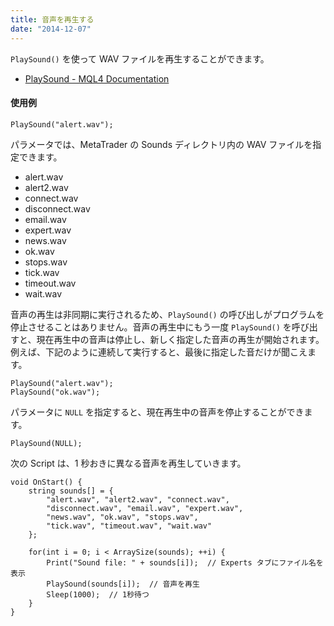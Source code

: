 ```yaml
---
title: 音声を再生する
date: "2014-12-07"
---
```


`PlaySound()` を使って WAV ファイルを再生することができます。

* [PlaySound - MQL4 Documentation](http://docs.mql4.com/common/playsound)

#### 使用例
```mql
PlaySound("alert.wav");
```

パラメータでは、MetaTrader の Sounds ディレクトリ内の WAV ファイルを指定できます。

* alert.wav
* alert2.wav
* connect.wav
* disconnect.wav
* email.wav
* expert.wav
* news.wav
* ok.wav
* stops.wav
* tick.wav
* timeout.wav
* wait.wav

音声の再生は非同期に実行されるため、`PlaySound()` の呼び出しがプログラムを停止させることはありません。音声の再生中にもう一度 `PlaySound()` を呼び出すと、現在再生中の音声は停止し、新しく指定した音声の再生が開始されます。例えば、下記のように連続して実行すると、最後に指定した音だけが聞こえます。

```mql
PlaySound("alert.wav");
PlaySound("ok.wav");
```

パラメータに `NULL` を指定すると、現在再生中の音声を停止することができます。

```mql
PlaySound(NULL);
```

次の Script は、1 秒おきに異なる音声を再生していきます。

```mql
void OnStart() {
    string sounds[] = {
        "alert.wav", "alert2.wav", "connect.wav",
        "disconnect.wav", "email.wav", "expert.wav",
        "news.wav", "ok.wav", "stops.wav",
        "tick.wav", "timeout.wav", "wait.wav"
    };

    for(int i = 0; i < ArraySize(sounds); ++i) {
        Print("Sound file: " + sounds[i]);  // Experts タブにファイル名を表示
        PlaySound(sounds[i]);  // 音声を再生
        Sleep(1000);  // 1秒待つ
    }
}
```

